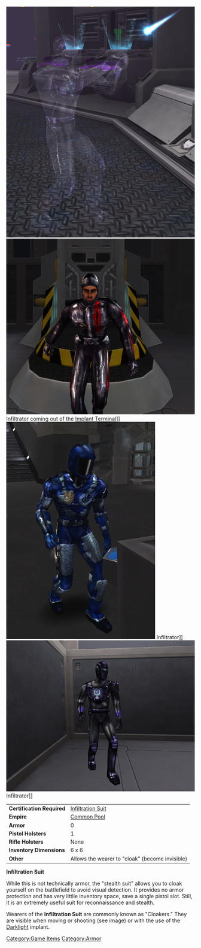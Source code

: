 ![](images/Cloaker_firing.jpg "fig:Cloaker_firing.jpg")
![](images/TRInfilPicture.jpg "fig:TRInfilPicture.jpg") Infiltrator coming out
of the [Implant Terminal](Implant_Terminal.md "wikilink")\]\]
![](images/NCInfiltrationSuit.jpg "fig:NCInfiltrationSuit.jpg") Infiltrator\]\]
![](images/VS_InfilSuit.jpg "fig:VS_InfilSuit.jpg") Infiltrator\]\]

|                            |                                                                     |
| -------------------------- | ------------------------------------------------------------------- |
| **Certification Required** | [Infiltration Suit](<Infiltration_Suit_(Certification)> "wikilink") |
| **Empire**                 | [Common Pool](Common_Pool.md "wikilink")                            |
| **Armor**                  | 0                                                                   |
| **Pistol Holsters**        | 1                                                                   |
| **Rifle Holsters**         | None                                                                |
| **Inventory Dimensions**   | 6 x 6                                                               |
| **Other**                  | Allows the wearer to "cloak" (become invisible)                     |

**Infiltration Suit**

While this is not technically armor, the "stealth suit" allows you to
cloak yourself on the battlefield to avoid visual detection. It provides
no armor protection and has very littlie inventory space, save a single
pistol slot. Still, it is an extremely useful suit for reconnaissance
and stealth.

Wearers of the **Infiltration Suit** are commonly known as "Cloakers."
They are visible when moving or shooting (see image) or with the use of
the [Darklight](Darklight.md "wikilink") implant.

[Category:Game Items](Category:Game_Items.md "wikilink")
[Category:Armor](Category:Armor.md "wikilink")
